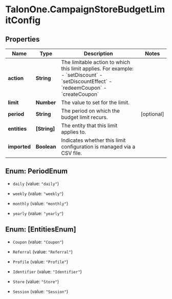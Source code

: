 # TalonOne.CampaignStoreBudgetLimitConfig

## Properties

Name | Type | Description | Notes
------------ | ------------- | ------------- | -------------
**action** | **String** | The limitable action to which this limit applies. For example: - &#x60;setDiscount&#x60; - &#x60;setDiscountEffect&#x60; - &#x60;redeemCoupon&#x60; - &#x60;createCoupon&#x60;  | 
**limit** | **Number** | The value to set for the limit. | 
**period** | **String** | The period on which the budget limit recurs. | [optional] 
**entities** | **[String]** | The entity that this limit applies to. | 
**imported** | **Boolean** | Indicates whether this limit configuration is managed via a CSV file. | 



## Enum: PeriodEnum


* `daily` (value: `"daily"`)

* `weekly` (value: `"weekly"`)

* `monthly` (value: `"monthly"`)

* `yearly` (value: `"yearly"`)





## Enum: [EntitiesEnum]


* `Coupon` (value: `"Coupon"`)

* `Referral` (value: `"Referral"`)

* `Profile` (value: `"Profile"`)

* `Identifier` (value: `"Identifier"`)

* `Store` (value: `"Store"`)

* `Session` (value: `"Session"`)




